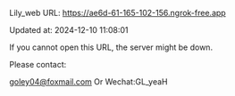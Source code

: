 Lily_web URL: https://ae6d-61-165-102-156.ngrok-free.app

Updated at: 2024-12-10 11:08:01

If you cannot open this URL, the server might be down.

Please contact: 

goley04@foxmail.com Or Wechat:GL_yeaH